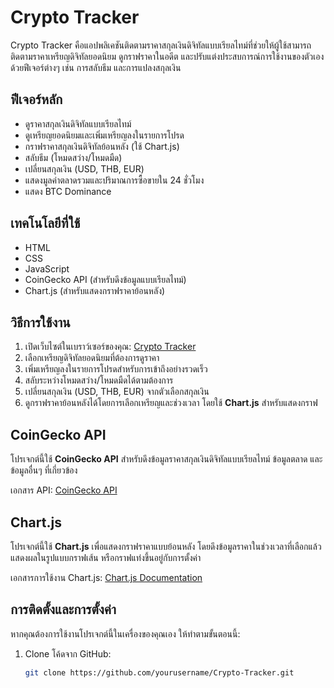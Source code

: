# Crypto Tracker

Crypto Tracker คือแอปพลิเคชันติดตามราคาสกุลเงินดิจิทัลแบบเรียลไทม์ที่ช่วยให้ผู้ใช้สามารถติดตามราคาเหรียญดิจิทัลยอดนิยม ดูกราฟราคาในอดีต และปรับแต่งประสบการณ์การใช้งานของตัวเองด้วยฟีเจอร์ต่างๆ เช่น การสลับธีม และการแปลงสกุลเงิน

## ฟีเจอร์หลัก

- ดูราคาสกุลเงินดิจิทัลแบบเรียลไทม์
- ดูเหรียญยอดนิยมและเพิ่มเหรียญลงในรายการโปรด
- กราฟราคาสกุลเงินดิจิทัลย้อนหลัง (ใช้ Chart.js)
- สลับธีม (โหมดสว่าง/โหมดมืด)
- เปลี่ยนสกุลเงิน (USD, THB, EUR)
- แสดงมูลค่าตลาดรวมและปริมาณการซื้อขายใน 24 ชั่วโมง
- แสดง BTC Dominance

## เทคโนโลยีที่ใช้

- HTML
- CSS
- JavaScript
- CoinGecko API (สำหรับดึงข้อมูลแบบเรียลไทม์)
- Chart.js (สำหรับแสดงกราฟราคาย้อนหลัง)

## วิธีการใช้งาน

1. เปิดเว็บไซต์ในเบราว์เซอร์ของคุณ: [Crypto Tracker](https://thejack2545.github.io/Crypto-Tracker/)
2. เลือกเหรียญดิจิทัลยอดนิยมที่ต้องการดูราคา
3. เพิ่มเหรียญลงในรายการโปรดสำหรับการเข้าถึงอย่างรวดเร็ว
4. สลับระหว่างโหมดสว่าง/โหมดมืดได้ตามต้องการ
5. เปลี่ยนสกุลเงิน (USD, THB, EUR) จากตัวเลือกสกุลเงิน
6. ดูกราฟราคาย้อนหลังได้โดยการเลือกเหรียญและช่วงเวลา โดยใช้ **Chart.js** สำหรับแสดงกราฟ

## CoinGecko API

โปรเจกต์นี้ใช้ **CoinGecko API** สำหรับดึงข้อมูลราคาสกุลเงินดิจิทัลแบบเรียลไทม์ ข้อมูลตลาด และข้อมูลอื่นๆ ที่เกี่ยวข้อง

เอกสาร API: [CoinGecko API](https://www.coingecko.com/api/documentation)

## Chart.js

โปรเจกต์นี้ใช้ **Chart.js** เพื่อแสดงกราฟราคาแบบย้อนหลัง โดยดึงข้อมูลราคาในช่วงเวลาที่เลือกแล้วแสดงผลในรูปแบบกราฟเส้น หรือกราฟแท่งขึ้นอยู่กับการตั้งค่า

เอกสารการใช้งาน Chart.js: [Chart.js Documentation](https://www.chartjs.org/docs/latest/)

## การติดตั้งและการตั้งค่า

หากคุณต้องการใช้งานโปรเจกต์นี้ในเครื่องของคุณเอง ให้ทำตามขั้นตอนนี้:

1. Clone โค้ดจาก GitHub:
   ```bash
   git clone https://github.com/yourusername/Crypto-Tracker.git
